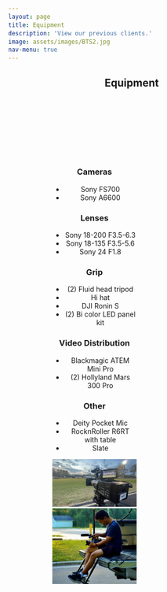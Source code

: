 ```yaml
---
layout: page
title: Equipment
description: 'View our previous clients.'
image: assets/images/BTS2.jpg
nav-menu: true
---
```


<style>
.content {
  padding: 2vh;
  align-items: center;
  display: flex;
  flex-wrap: wrap;

}
.column {
  flex: 50%;
  max-width: 50%;
  padding: 0 0.25vh;
}
</style>

<!-- Main -->
<div id="main">

<!-- One -->
<section id="one">
	<div class="inner">
		<header class="major">
			<h2>Equipment</h2>
		</header>
    </div>
</section>

<!-- Two -->
<section id="two">
    <div class="inner">
        <header class="content">
        <div class="column">
            <h3>Cameras</h3>
            <ul>
                <li>Sony FS700</li>
                <li>Sony A6600</li>
            </ul>
            <h3>Lenses</h3>
            <ul>
                <li>Sony 18-200 F3.5-6.3</li>
                <li>Sony 18-135 F3.5-5.6</li>
                <li>Sony 24 F1.8</li>
            </ul>
            <h3>Grip</h3>
            <ul>
                <li>(2) Fluid head tripod</li>
                <li>Hi hat</li>
                <li>DJI Ronin S</li>
                <li>(2) Bi color LED panel kit</li>
            </ul>
            <h3>Video Distribution</h3>
            <ul>
                <li>Blackmagic ATEM Mini Pro</li>
                <li>(2) Hollyland Mars 300 Pro</li>
            </ul>
            <h3>Other</h3>
            <ul>
                <li>Deity Pocket Mic</li>
                <li>RocknRoller R6RT with table</li>
                <li>Slate</li>
            </ul>
        </div>
        <div class="column">
            <img src="assets/images/BTS6.jpg">
            <img src="assets/images/BTS7.jpg">
        </div>
           